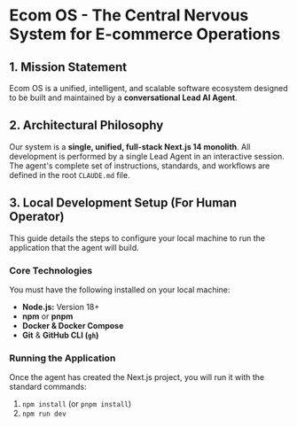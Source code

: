 # Ecom OS - The Central Nervous System for E-commerce Operations

## 1. Mission Statement
Ecom OS is a unified, intelligent, and scalable software ecosystem designed to be built and maintained by a **conversational Lead AI Agent**.

## 2. Architectural Philosophy
Our system is a **single, unified, full-stack Next.js 14 monolith**. All development is performed by a single Lead Agent in an interactive session. The agent's complete set of instructions, standards, and workflows are defined in the root `CLAUDE.md` file.

## 3. Local Development Setup (For Human Operator)

This guide details the steps to configure your local machine to run the application that the agent will build.

### Core Technologies
You must have the following installed on your local machine:
*   **Node.js:** Version 18+
*   **npm** or **pnpm**
*   **Docker & Docker Compose**
*   **Git** & **GitHub CLI (`gh`)**

### Running the Application
Once the agent has created the Next.js project, you will run it with the standard commands:
1.  `npm install` (or `pnpm install`)
2.  `npm run dev`
